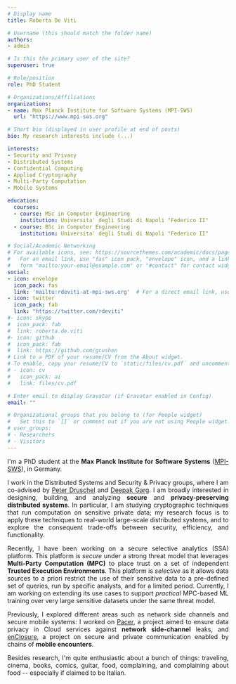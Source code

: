 ```yaml
---
# Display name
title: Roberta De Viti

# Username (this should match the folder name)
authors:
- admin

# Is this the primary user of the site?
superuser: true

# Role/position
role: PhD Student

# Organizations/Affiliations
organizations:
- name: Max Planck Institute for Software Systems (MPI-SWS)
  url: "https://www.mpi-sws.org"

# Short bio (displayed in user profile at end of posts)
bio: My research interests include (...)

interests:
- Security and Privacy
- Distributed Systems
- Confidential Computing
- Applied Cryptography
- Multi-Party Computation
- Mobile Systems

education:
  courses:
  - course: MSc in Computer Engineering
    institution: Universita' degli Studi di Napoli "Federico II"
  - course: BSc in Computer Engineering
    institution: Universita' degli Studi di Napoli "Federico II"

# Social/Academic Networking
# For available icons, see: https://sourcethemes.com/academic/docs/page-builder/#icons
#   For an email link, use "fas" icon pack, "envelope" icon, and a link in the
#   form "mailto:your-email@example.com" or "#contact" for contact widget.
social:
- icon: envelope
  icon_pack: fas
  link: 'mailto:rdeviti-at-mpi-sws.org'  # For a direct email link, use "mailto:test@example.org".
- icon: twitter
  icon_pack: fab
  link: "https://twitter.com/rdeviti"
#- icon: skype
#  icon_pack: fab
#  link: roberta.de.viti
#- icon: github
#  icon_pack: fab
#  link: https://github.com/gcushen
# Link to a PDF of your resume/CV from the About widget.
# To enable, copy your resume/CV to `static/files/cv.pdf` and uncomment the lines below.
# - icon: cv
#   icon_pack: ai
#   link: files/cv.pdf

# Enter email to display Gravatar (if Gravatar enabled in Config)
email: ""

# Organizational groups that you belong to (for People widget)
#   Set this to `[]` or comment out if you are not using People widget.
# user_groups:
# - Researchers
# - Visitors
---
```


<div style="text-align: justify;">

I'm a PhD student at the <b>Max Planck Institute for Software Systems</b> (<a href="https://www.mpi-sws.org">MPI-SWS</a>), in Germany.

I work in the Distributed Systems and Security & Privacy groups, where I am co-advised by <a href="https://people.mpi-sws.org/~druschel/">Peter Druschel</a> and <a href="https://people.mpi-sws.org/~dg/">Deepak Garg</a>. I am broadly interested in designing, building, and analyzing <b>secure</b> and <b>privacy-preserving distributed systems</b>. In particular, I am studying cryptographic techniques that run computation on sensitive private data; my research focus is to apply these techniques to real-world large-scale distributed systems, and to explore the consequent trade-offs between security, efficiency, and functionality.

Recently, I have been working on a secure selective analytics (SSA) platform. This platform is <i>secure</i> under a strong threat model that leverages <b>Multi-Party Computation (MPC)</b> to place trust on a set of independent <b>Trusted Execution Environments</b>. This platform is <i>selective</i> as it allows data sources to a priori restrict the use of their sensitive data to a pre-defined set of queries, run by specific analysts, and for a limited period. Currently, I am working on extending its use cases to support <i>practical</i> MPC-based ML training over very large sensitive datasets under the same threat model.

Previously, I explored different areas such as network side channels and secure mobile systems: I worked on <a href="https://www.usenix.org/system/files/sec22-mehta.pdf">Pacer</a>, a project aimed to ensure data privacy in Cloud services against <b>network side-channel</b> leaks, and <a href="https://dl.acm.org/doi/pdf/10.1145/3307334.3326101">enClosure</a>, a project on secure and private communication enabled by chains of <b>mobile encounters</b>.

Besides research, I'm quite enthusiastic about a bunch of things: traveling, cinema, books, comics, guitar, food, complaining, and complaining about food -- especially if claimed to be Italian.
</div>
